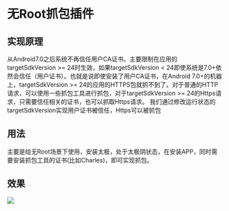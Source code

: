 # 无Root抓包插件
## 实现原理
从Android7.0之后系统不再信任用户CA证书。主要限制在应用的targetSdkVersion >= 24时生效，如果targetSdkVersion < 24即使系统是7.0+依然会信任（用户证书）。也就是说即使安装了用户CA证书，在Android 7.0+的机器上，targetSdkVersion >= 24的应用的HTTPS包就抓不到了。对于普通的HTTP请求，可以使用一些抓包工具进行抓包，对于targetSdkVersion >= 24的Https请求，只需要信任相关的证书，也可以抓取Https请求。
我们通过修改运行状态的targetSdkVersion实现用户证书被信任，Https可以被抓包
## 用法
主要是给无Root场景下使用，安装太极，处于太极阴状态，在安装APP，同时需要安装抓包工具的证书(比如Charles)，即可实现抓包。

## 效果
![](https://user-gold-cdn.xitu.io/2020/6/17/172bff7612af2072?w=850&h=360&f=jpeg&s=141581)